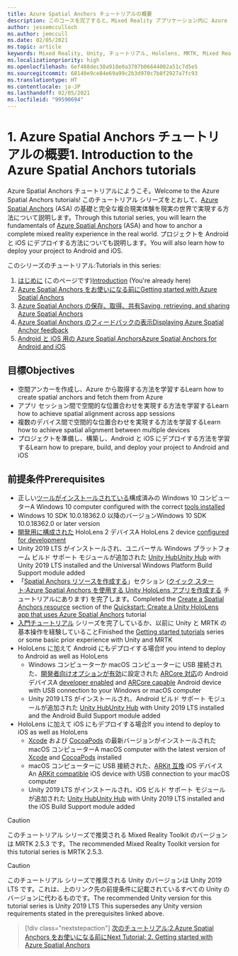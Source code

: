 ```yaml
---
title: Azure Spatial Anchors チュートリアルの概要
description: このコースを完了すると、Mixed Reality アプリケーション内に Azure Spatial Anchors を実装する方法を学習できます。
author: jessemcculloch
ms.author: jemccull
ms.date: 02/05/2021
ms.topic: article
keywords: Mixed Reality, Unity, チュートリアル, Hololens, MRTK, Mixed Reality Toolkit, UWP, Azure 空間アンカー, iOS, Android, Windows 10, ARCore, macOS, Android ビルド サポート, ARKit
ms.localizationpriority: high
ms.openlocfilehash: 6ef488dec38a918e0a3707b06644002a51c7d5e5
ms.sourcegitcommit: 68140e9ce84e69a99c2b3d970c7b8f2927a7fc93
ms.translationtype: HT
ms.contentlocale: ja-JP
ms.lasthandoff: 02/05/2021
ms.locfileid: "99590694"
---
```

# <a name="1-introduction-to-the-azure-spatial-anchors-tutorials"></a><span data-ttu-id="d1550-104">1. Azure Spatial Anchors チュートリアルの概要</span><span class="sxs-lookup"><span data-stu-id="d1550-104">1. Introduction to the Azure Spatial Anchors tutorials</span></span>

<span data-ttu-id="d1550-105">Azure Spatial Anchors チュートリアルにようこそ。</span><span class="sxs-lookup"><span data-stu-id="d1550-105">Welcome to the Azure Spatial Anchors tutorials!</span></span> <span data-ttu-id="d1550-106">このチュートリアル シリーズをとおして、<a href="https://azure.microsoft.com/services/spatial-anchors" target="_blank">Azure Spatial Anchors</a> (ASA) の基礎と完全な複合現実体験を現実の世界で実現する方法について説明します。</span><span class="sxs-lookup"><span data-stu-id="d1550-106">Through this tutorial series, you will learn the fundamentals of <a href="https://azure.microsoft.com/services/spatial-anchors" target="_blank">Azure Spatial Anchors</a> (ASA) and how to anchor a complete mixed reality experience in the real world.</span></span> <span data-ttu-id="d1550-107">プロジェクトを Android と iOS にデプロイする方法についても説明します。</span><span class="sxs-lookup"><span data-stu-id="d1550-107">You will also learn how to deploy your project to Android and iOS.</span></span>

<span data-ttu-id="d1550-108">このシリーズのチュートリアル:</span><span class="sxs-lookup"><span data-stu-id="d1550-108">Tutorials in this series:</span></span>

1. <span data-ttu-id="d1550-109">[はじめに](mr-learning-asa-01.md) (このページです)</span><span class="sxs-lookup"><span data-stu-id="d1550-109">[Introduction](mr-learning-asa-01.md) (You're already here)</span></span>
2. [<span data-ttu-id="d1550-110">Azure Spatial Anchors をお使いになる前に</span><span class="sxs-lookup"><span data-stu-id="d1550-110">Getting started with Azure Spatial Anchors</span></span>](mr-learning-asa-02.md)
3. [<span data-ttu-id="d1550-111">Azure Spatial Anchors の保存、取得、共有</span><span class="sxs-lookup"><span data-stu-id="d1550-111">Saving, retrieving, and sharing Azure Spatial Anchors</span></span>](mr-learning-asa-03.md)
4. [<span data-ttu-id="d1550-112">Azure Spatial Anchors のフィードバックの表示</span><span class="sxs-lookup"><span data-stu-id="d1550-112">Displaying Azure Spatial Anchor feedback</span></span>](mr-learning-asa-04.md)
5. [<span data-ttu-id="d1550-113">Android と iOS 用の Azure Spatial Anchors</span><span class="sxs-lookup"><span data-stu-id="d1550-113">Azure Spatial Anchors for Android and iOS</span></span>](mr-learning-asa-05.md)

## <a name="objectives"></a><span data-ttu-id="d1550-114">目標</span><span class="sxs-lookup"><span data-stu-id="d1550-114">Objectives</span></span>

* <span data-ttu-id="d1550-115">空間アンカーを作成し、Azure から取得する方法を学習する</span><span class="sxs-lookup"><span data-stu-id="d1550-115">Learn how to create spatial anchors and fetch them from Azure</span></span>
* <span data-ttu-id="d1550-116">アプリ セッション間で空間的な位置合わせを実現する方法を学習する</span><span class="sxs-lookup"><span data-stu-id="d1550-116">Learn how to achieve spatial alignment across app sessions</span></span>
* <span data-ttu-id="d1550-117">複数のデバイス間で空間的な位置合わせを実現する方法を学習する</span><span class="sxs-lookup"><span data-stu-id="d1550-117">Learn how to achieve spatial alignment between multiple devices</span></span>
* <span data-ttu-id="d1550-118">プロジェクトを準備し、構築し、Android と iOS にデプロイする方法を学習する</span><span class="sxs-lookup"><span data-stu-id="d1550-118">Learn how to prepare, build, and deploy your project to Android and iOS</span></span>

## <a name="prerequisites"></a><span data-ttu-id="d1550-119">前提条件</span><span class="sxs-lookup"><span data-stu-id="d1550-119">Prerequisites</span></span>

* <span data-ttu-id="d1550-120">正しい[ツールがインストールされている](../../install-the-tools.md)構成済みの Windows 10 コンピューター</span><span class="sxs-lookup"><span data-stu-id="d1550-120">A Windows 10 computer configured with the correct [tools installed](../../install-the-tools.md)</span></span>
* <span data-ttu-id="d1550-121">Windows 10 SDK 10.0.18362.0 以降のバージョン</span><span class="sxs-lookup"><span data-stu-id="d1550-121">Windows 10 SDK 10.0.18362.0 or later version</span></span>
* <span data-ttu-id="d1550-122">[開発用に構成された](../../platform-capabilities-and-apis/using-visual-studio.md#enabling-developer-mode) HoloLens 2 デバイス</span><span class="sxs-lookup"><span data-stu-id="d1550-122">A HoloLens 2 device [configured for development](../../platform-capabilities-and-apis/using-visual-studio.md#enabling-developer-mode)</span></span>
* <span data-ttu-id="d1550-123">Unity 2019 LTS がインストールされ、ユニバーサル Windows プラットフォーム ビルド サポート モジュールが追加された <a href="https://docs.unity3d.com/Manual/GettingStartedInstallingHub.html" target="_blank">Unity Hub</a></span><span class="sxs-lookup"><span data-stu-id="d1550-123"><a href="https://docs.unity3d.com/Manual/GettingStartedInstallingHub.html" target="_blank">Unity Hub</a> with Unity 2019 LTS installed and the Universal Windows Platform Build Support module added</span></span>
* <span data-ttu-id="d1550-124">「[Spatial Anchors リソースを作成する](https://docs.microsoft.com/azure/spatial-anchors/quickstarts/get-started-unity-hololens#create-a-spatial-anchors-resource)」セクション ([クイック スタート:Azure Spatial Anchors を使用する Unity HoloLens アプリを作成する](https://docs.microsoft.com/azure/spatial-anchors/quickstarts/get-started-unity-hololens) チュートリアルにあります) を完了します。</span><span class="sxs-lookup"><span data-stu-id="d1550-124">Completed the [Create a Spatial Anchors resource](https://docs.microsoft.com/azure/spatial-anchors/quickstarts/get-started-unity-hololens#create-a-spatial-anchors-resource) section of the [Quickstart: Create a Unity HoloLens app that uses Azure Spatial Anchors](https://docs.microsoft.com/azure/spatial-anchors/quickstarts/get-started-unity-hololens) tutorial</span></span>
* <span data-ttu-id="d1550-125">[入門チュートリアル](mr-learning-base-01.md) シリーズを完了しているか、以前に Unity と MRTK の基本操作を経験していること</span><span class="sxs-lookup"><span data-stu-id="d1550-125">Finished the [Getting started tutorials](mr-learning-base-01.md) series or some basic prior experience with Unity and MRTK</span></span>
* <span data-ttu-id="d1550-126">HoloLens に加えて Android にもデプロイする場合</span><span class="sxs-lookup"><span data-stu-id="d1550-126">If you intend to deploy to Android as well as HoloLens</span></span>
  * <span data-ttu-id="d1550-127">Windows コンピューターか macOS コンピューターに USB 接続された、<a href="https://developer.android.com/studio/debug/dev-options" target="_blank">開発者向けオプションが有効</a>に設定された <a href="https://developers.google.com/ar/discover/supported-devices" target="_blank">ARCore 対応</a>の Android デバイス</span><span class="sxs-lookup"><span data-stu-id="d1550-127">A <a href="https://developer.android.com/studio/debug/dev-options" target="_blank">developer enabled</a> and <a href="https://developers.google.com/ar/discover/supported-devices" target="_blank">ARCore capable</a> Android device with USB connection to your Windows or macOS computer</span></span>
  * <span data-ttu-id="d1550-128">Unity 2019 LTS がインストールされ、Android ビルド サポート モジュールが追加された <a href="https://docs.unity3d.com/Manual/GettingStartedInstallingHub.html" target="_blank">Unity Hub</a></span><span class="sxs-lookup"><span data-stu-id="d1550-128"><a href="https://docs.unity3d.com/Manual/GettingStartedInstallingHub.html" target="_blank">Unity Hub</a> with Unity 2019 LTS installed and the Android Build Support module added</span></span>
* <span data-ttu-id="d1550-129">HoloLens に加えて iOS にもデプロイする場合</span><span class="sxs-lookup"><span data-stu-id="d1550-129">If you intend to deploy to iOS as well as HoloLens</span></span>
  * <span data-ttu-id="d1550-130"><a href="https://geo.itunes.apple.com/us/app/xcode/id497799835?mt=12" target="_blank">Xcode</a> および <a href="https://cocoapods.org" target="_blank">CocoaPods</a> の最新バージョンがインストールされた macOS コンピューター</span><span class="sxs-lookup"><span data-stu-id="d1550-130">A macOS computer with the latest version of <a href="https://geo.itunes.apple.com/us/app/xcode/id497799835?mt=12" target="_blank">Xcode</a> and <a href="https://cocoapods.org" target="_blank">CocoaPods</a> installed</span></span>
  * <span data-ttu-id="d1550-131">macOS コンピューターに USB 接続された、<a href="https://developer.apple.com/documentation/arkit/verifying_device_support_and_user_permission" target="_blank">ARKit 互換</a> iOS デバイス</span><span class="sxs-lookup"><span data-stu-id="d1550-131">An <a href="https://developer.apple.com/documentation/arkit/verifying_device_support_and_user_permission" target="_blank">ARKit compatible</a> iOS device with USB connection to your macOS computer</span></span>
  * <span data-ttu-id="d1550-132">Unity 2019 LTS がインストールされ、iOS ビルド サポート モジュールが追加された <a href="https://docs.unity3d.com/Manual/GettingStartedInstallingHub.html" target="_blank">Unity Hub</a></span><span class="sxs-lookup"><span data-stu-id="d1550-132"><a href="https://docs.unity3d.com/Manual/GettingStartedInstallingHub.html" target="_blank">Unity Hub</a> with Unity 2019 LTS installed and the iOS Build Support module added</span></span>

> [!CAUTION]
> <span data-ttu-id="d1550-133">このチュートリアル シリーズで推奨される Mixed Reality Toolkit のバージョンは MRTK 2.5.3 です。</span><span class="sxs-lookup"><span data-stu-id="d1550-133">The recommended Mixed Reality Toolkit version for this tutorial series is MRTK 2.5.3.</span></span>

> [!CAUTION]
> <span data-ttu-id="d1550-134">このチュートリアル シリーズで推奨される Unity のバージョンは Unity 2019 LTS です。これは、上のリンク先の前提条件に記載されているすべての Unity のバージョンに代わるものです。</span><span class="sxs-lookup"><span data-stu-id="d1550-134">The recommended Unity version for this tutorial series is Unity 2019 LTS This supersedes any Unity version requirements stated in the prerequisites linked above.</span></span>

> [!div class="nextstepaction"]
> [<span data-ttu-id="d1550-135">次のチュートリアル:2.Azure Spatial Anchors をお使いになる前に</span><span class="sxs-lookup"><span data-stu-id="d1550-135">Next Tutorial: 2. Getting started with Azure Spatial Anchors</span></span>](mr-learning-asa-02.md)
